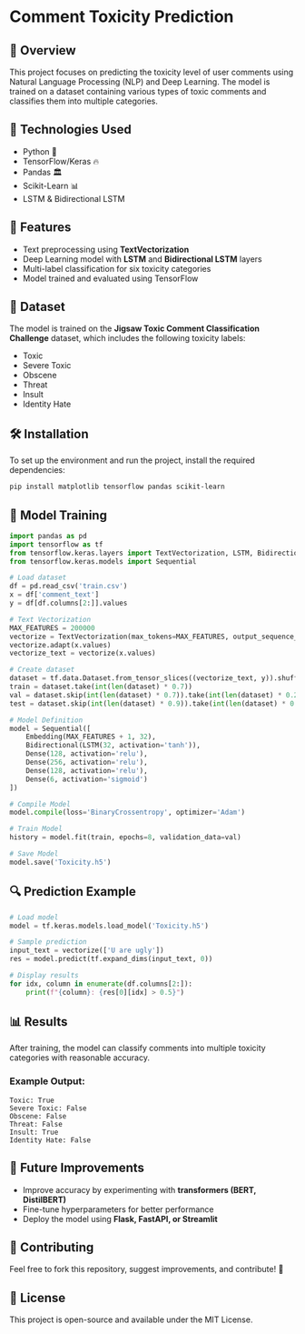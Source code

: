 # Comment Toxicity Prediction

## 📌 Overview
This project focuses on predicting the toxicity level of user comments using Natural Language Processing (NLP) and Deep Learning. The model is trained on a dataset containing various types of toxic comments and classifies them into multiple categories.

## 🔧 Technologies Used
- Python 🐍
- TensorFlow/Keras 🔥
- Pandas 🏛️
- Scikit-Learn 📊
- LSTM & Bidirectional LSTM

## 🚀 Features
- Text preprocessing using **TextVectorization**
- Deep Learning model with **LSTM** and **Bidirectional LSTM** layers
- Multi-label classification for six toxicity categories
- Model trained and evaluated using TensorFlow

## 📂 Dataset
The model is trained on the **Jigsaw Toxic Comment Classification Challenge** dataset, which includes the following toxicity labels:
- Toxic
- Severe Toxic
- Obscene
- Threat
- Insult
- Identity Hate

## 🛠 Installation
To set up the environment and run the project, install the required dependencies:
```bash
pip install matplotlib tensorflow pandas scikit-learn
```

## 📜 Model Training
```python
import pandas as pd
import tensorflow as tf
from tensorflow.keras.layers import TextVectorization, LSTM, Bidirectional, Dense, Embedding
from tensorflow.keras.models import Sequential

# Load dataset
df = pd.read_csv('train.csv')
x = df['comment_text']
y = df[df.columns[2:]].values

# Text Vectorization
MAX_FEATURES = 200000
vectorize = TextVectorization(max_tokens=MAX_FEATURES, output_sequence_length=2000, output_mode='int')
vectorize.adapt(x.values)
vectorize_text = vectorize(x.values)

# Create dataset
dataset = tf.data.Dataset.from_tensor_slices((vectorize_text, y)).shuffle(160000).batch(16).prefetch(8)
train = dataset.take(int(len(dataset) * 0.7))
val = dataset.skip(int(len(dataset) * 0.7)).take(int(len(dataset) * 0.2))
test = dataset.skip(int(len(dataset) * 0.9)).take(int(len(dataset) * 0.1))

# Model Definition
model = Sequential([
    Embedding(MAX_FEATURES + 1, 32),
    Bidirectional(LSTM(32, activation='tanh')),
    Dense(128, activation='relu'),
    Dense(256, activation='relu'),
    Dense(128, activation='relu'),
    Dense(6, activation='sigmoid')
])

# Compile Model
model.compile(loss='BinaryCrossentropy', optimizer='Adam')

# Train Model
history = model.fit(train, epochs=8, validation_data=val)

# Save Model
model.save('Toxicity.h5')
```

## 🔍 Prediction Example
```python
# Load model
model = tf.keras.models.load_model('Toxicity.h5')

# Sample prediction
input_text = vectorize(['U are ugly'])
res = model.predict(tf.expand_dims(input_text, 0))

# Display results
for idx, column in enumerate(df.columns[2:]):
    print(f"{column}: {res[0][idx] > 0.5}")
```

## 📊 Results
After training, the model can classify comments into multiple toxicity categories with reasonable accuracy.

### Example Output:
```
Toxic: True
Severe Toxic: False
Obscene: False
Threat: False
Insult: True
Identity Hate: False
```

## 🎯 Future Improvements
- Improve accuracy by experimenting with **transformers (BERT, DistilBERT)**
- Fine-tune hyperparameters for better performance
- Deploy the model using **Flask, FastAPI, or Streamlit**

## 📌 Contributing
Feel free to fork this repository, suggest improvements, and contribute! 🚀

## 📝 License
This project is open-source and available under the MIT License.

